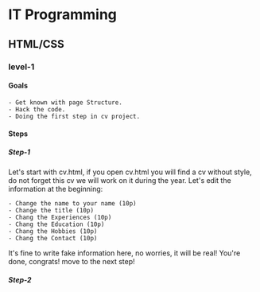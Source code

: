 # IT Programming

## HTML/CSS

### level-1


#### Goals
	- Get known with page Structure.
	- Hack the code.
	- Doing the first step in cv project.

#### Steps

##### Step-1
Let's start with cv.html, if you open cv.html you will find a cv without style, do not forget this cv we will work on it during the year.
Let's edit the information at the beginning:

	- Change the name to your name (10p)
	- Change the title (10p)
	- Chang the Experiences (10p)
	- Chang the Education (10p)
	- Chang the Hobbies (10p)
	- Chang the Contact (10p)
It's fine to write fake information here, no worries, it will be real!
You're done, congrats! move to the next step!

##### Step-2

